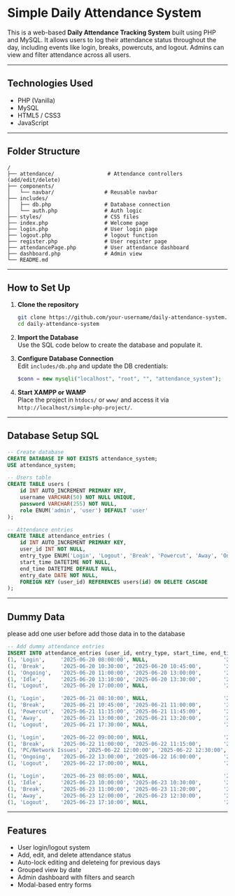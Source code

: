 # Simple Daily Attendance System

This is a web-based **Daily Attendance Tracking System** built using PHP and MySQL. It allows users to log their attendance status throughout the day, including events like login, breaks, powercuts, and logout. Admins can view and filter attendance across all users.

---

## Technologies Used

- PHP (Vanilla)
- MySQL
- HTML5 / CSS3
- JavaScript

---

## Folder Structure

```
/
├── attendance/                 # Attendance controllers (add/edit/delete)
├── components/
│   └── navbar/                # Reusable navbar
├── includes/
│   ├── db.php                 # Database connection
│   └── auth.php               # Auth logic
├── styles/                    # CSS files
├── index.php                  # Welcome page
├── login.php                  # User login page
├── logout.php                 # logout function
├── register.php               # User register page
├── attendancePage.php         # User attendance dashboard
├── dashboard.php              # Admin view
└── README.md
```

---

## How to Set Up

1. **Clone the repository**  
   ```bash
   git clone https://github.com/your-username/daily-attendance-system.git
   cd daily-attendance-system
   ```

2. **Import the Database**  
   Use the SQL code below to create the database and populate it.

3. **Configure Database Connection**  
   Edit `includes/db.php` and update the DB credentials:
   ```php
   $conn = new mysqli("localhost", "root", "", "attendance_system");
   ```

4. **Start XAMPP or WAMP**  
   Place the project in `htdocs/` or `www/` and access it via `http://localhost/simple-php-project/`.

---

## Database Setup SQL

```sql
-- Create database
CREATE DATABASE IF NOT EXISTS attendance_system;
USE attendance_system;

-- Users table
CREATE TABLE users (
    id INT AUTO_INCREMENT PRIMARY KEY,
    username VARCHAR(50) NOT NULL UNIQUE,
    password VARCHAR(255) NOT NULL,
    role ENUM('admin', 'user') DEFAULT 'user'
);

-- Attendance entries
CREATE TABLE attendance_entries (
    id INT AUTO_INCREMENT PRIMARY KEY,
    user_id INT NOT NULL,
    entry_type ENUM('Login', 'Logout', 'Break', 'Powercut', 'Away', 'Ongoing', 'Idle', 'PC/Network Issues') NOT NULL,
    start_time DATETIME NOT NULL,
    end_time DATETIME DEFAULT NULL,
    entry_date DATE NOT NULL,
    FOREIGN KEY (user_id) REFERENCES users(id) ON DELETE CASCADE
);
```

---

## Dummy Data
please add one user before add those data in to the database
```sql
-- Add dummy attendance entries
INSERT INTO attendance_entries (user_id, entry_type, start_time, end_time, entry_date) VALUES
(1, 'Login',     '2025-06-20 08:00:00', NULL,                        '2025-06-20'),
(1, 'Break',     '2025-06-20 10:30:00', '2025-06-20 10:45:00',       '2025-06-20'),
(1, 'Ongoing',   '2025-06-20 11:00:00', '2025-06-20 13:00:00',       '2025-06-20'),
(1, 'Idle',      '2025-06-20 13:10:00', '2025-06-20 13:30:00',       '2025-06-20'),
(1, 'Logout',    '2025-06-20 17:00:00', NULL,                        '2025-06-20'),

(1, 'Login',     '2025-06-21 08:10:00', NULL,                        '2025-06-21'),
(1, 'Break',     '2025-06-21 10:45:00', '2025-06-21 11:00:00',       '2025-06-21'),
(1, 'Powercut',  '2025-06-21 11:15:00', '2025-06-21 11:45:00',       '2025-06-21'),
(1, 'Away',      '2025-06-21 13:00:00', '2025-06-21 13:20:00',       '2025-06-21'),
(1, 'Logout',    '2025-06-21 17:30:00', NULL,                        '2025-06-21'),

(1, 'Login',     '2025-06-22 09:00:00', NULL,                        '2025-06-22'),
(1, 'Break',     '2025-06-22 11:00:00', '2025-06-22 11:15:00',       '2025-06-22'),
(1, 'PC/Network Issues', '2025-06-22 12:00:00', '2025-06-22 12:30:00', '2025-06-22'),
(1, 'Ongoing',   '2025-06-22 13:00:00', '2025-06-22 16:00:00',       '2025-06-22'),
(1, 'Logout',    '2025-06-22 17:00:00', NULL,                        '2025-06-22'),

(1, 'Login',     '2025-06-23 08:05:00', NULL,                        '2025-06-23'),
(1, 'Idle',      '2025-06-23 10:00:00', '2025-06-23 10:30:00',       '2025-06-23'),
(1, 'Break',     '2025-06-23 11:00:00', '2025-06-23 11:20:00',       '2025-06-23'),
(1, 'Away',      '2025-06-23 12:00:00', '2025-06-23 12:30:00',       '2025-06-23'),
(1, 'Logout',    '2025-06-23 17:10:00', NULL,                        '2025-06-23');
```

---

## Features

- User login/logout system
- Add, edit, and delete attendance status
- Auto-lock editing and deleteing for previous days
- Grouped view by date
- Admin dashboard with filters and search
- Modal-based entry forms
